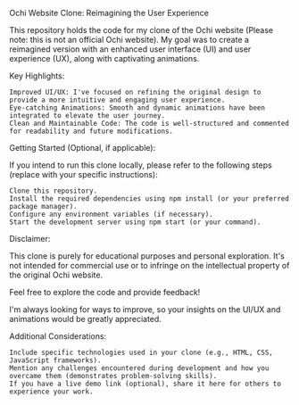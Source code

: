 Ochi Website Clone: Reimagining the User Experience

This repository holds the code for my clone of the Ochi website (Please note: this is not an official Ochi website). My goal was to create a reimagined version with an enhanced user interface (UI) and user experience (UX), along with captivating animations.

Key Highlights:

    Improved UI/UX: I've focused on refining the original design to provide a more intuitive and engaging user experience.
    Eye-catching Animations: Smooth and dynamic animations have been integrated to elevate the user journey.
    Clean and Maintainable Code: The code is well-structured and commented for readability and future modifications.

Getting Started (Optional, if applicable):

If you intend to run this clone locally, please refer to the following steps (replace with your specific instructions):

    Clone this repository.
    Install the required dependencies using npm install (or your preferred package manager).
    Configure any environment variables (if necessary).
    Start the development server using npm start (or your command).

Disclaimer:

This clone is purely for educational purposes and personal exploration. It's not intended for commercial use or to infringe on the intellectual property of the original Ochi website.

Feel free to explore the code and provide feedback!

I'm always looking for ways to improve, so your insights on the UI/UX and animations would be greatly appreciated.

Additional Considerations:

    Include specific technologies used in your clone (e.g., HTML, CSS, JavaScript frameworks).
    Mention any challenges encountered during development and how you overcame them (demonstrates problem-solving skills).
    If you have a live demo link (optional), share it here for others to experience your work.

